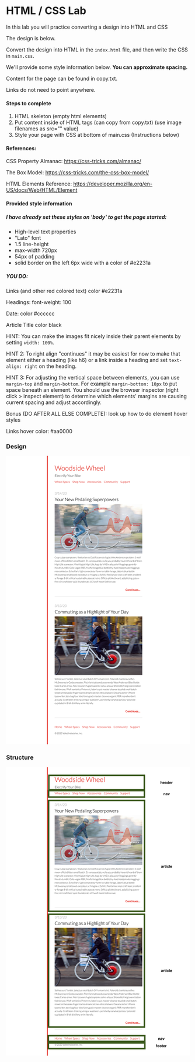 # HTML / CSS Lab

In this lab you will practice converting a design into HTML and CSS

The design is below.

Convert the design into HTML in the `index.html` file, and then write the CSS in `main.css`.

We'll provide some style information below. **You can approximate spacing.**

Content for the page can be found in copy.txt.

Links do not need to point anywhere.

#### Steps to complete

1. HTML skeleton (empty html elements)
2. Put content inside of HTML tags (can copy from copy.txt) (use image filenames as src="" value)
3. Style your page with CSS at bottom of main.css (Instructions below)

#### References:

CSS Property Almanac: https://css-tricks.com/almanac/

The Box Model: https://css-tricks.com/the-css-box-model/

HTML Elements Reference: https://developer.mozilla.org/en-US/docs/Web/HTML/Element

#### Provided style information

##### I have already set these styles on 'body' to get the page started:

- High-level text properties
- "Lato" font
- 1.5 line-height
- max-width 720px
- 54px of padding
- solid border on the left 6px wide with a color of #e2231a

##### YOU DO:

Links (and other red colored text)
color #e2231a

Headings:
font-weight: 100

Date:
color #cccccc

Article Title
color black

HINT: You can make the images fit nicely inside their parent elements by setting `width: 100%`.

HINT 2: To right align "continues" it may be easiest for now to make that element either a heading (like h6) or a link inside a heading and set `text-align: right` on the heading.

HINT 3: For adjusting the vertical space between elements, you can use `margin-top` and `margin-bottom`. For example `margin-bottom: 10px` to put space beneath an element. You should use the browser inspector (right click > inspect element) to determine which elements' margins are causing current spacing and adjust accordingly.

Bonus (DO AFTER ALL ELSE COMPLETE): look up how to do element hover styles

Links hover color: #aa0000

### Design

![Woodside Wheel](design.png)

### Structure

![Woodside Wheel](design-structure.png)
